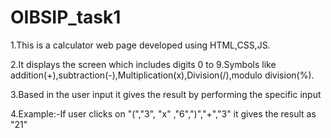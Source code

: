 # OIBSIP_task1


1.This is a calculator web page developed using HTML,CSS,JS.


2.It displays the screen which includes digits 0 to 9.Symbols like addition(+),subtraction(-),Multiplication(x),Division(/),modulo division(%).


3.Based in the user input it gives the result by performing the specific input


4.Example:-If user clicks on "(","3", "x" ,"6",")","+","3" it gives the result as "21"

